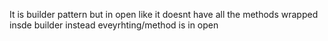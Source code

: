 It is builder pattern but in open like it doesnt have all the methods wrapped insde builder instead eveyrhting/method is in open

